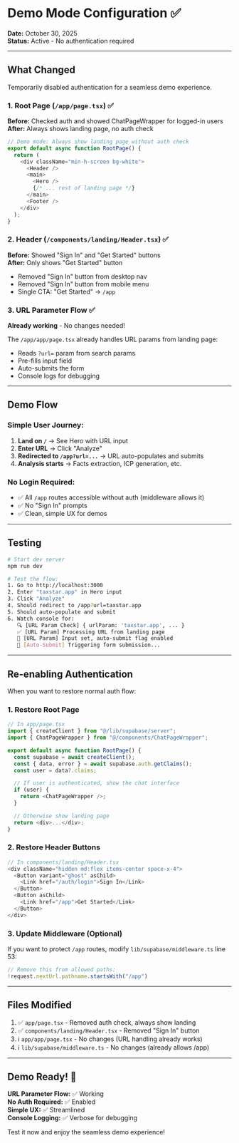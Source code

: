 # Demo Mode Configuration ✅

**Date:** October 30, 2025  
**Status:** Active - No authentication required

---

## What Changed

Temporarily disabled authentication for a seamless demo experience.

### 1. Root Page (`/app/page.tsx`) ✅
**Before:** Checked auth and showed ChatPageWrapper for logged-in users  
**After:** Always shows landing page, no auth check

```typescript
// Demo mode: Always show landing page without auth check
export default async function RootPage() {
  return (
    <div className="min-h-screen bg-white">
      <Header />
      <main>
        <Hero />
        {/* ... rest of landing page */}
      </main>
      <Footer />
    </div>
  );
}
```

### 2. Header (`/components/landing/Header.tsx`) ✅
**Before:** Showed "Sign In" and "Get Started" buttons  
**After:** Only shows "Get Started" button

- Removed "Sign In" button from desktop nav
- Removed "Sign In" button from mobile menu
- Single CTA: "Get Started" → `/app`

### 3. URL Parameter Flow ✅
**Already working** - No changes needed!

The `/app/app/page.tsx` already handles URL params from landing page:
- Reads `?url=` param from search params
- Pre-fills input field
- Auto-submits the form
- Console logs for debugging

---

## Demo Flow

### Simple User Journey:
1. **Land on `/`** → See Hero with URL input
2. **Enter URL** → Click "Analyze" 
3. **Redirected to `/app?url=...`** → URL auto-populates and submits
4. **Analysis starts** → Facts extraction, ICP generation, etc.

### No Login Required:
- ✅ All `/app` routes accessible without auth (middleware allows it)
- ✅ No "Sign In" prompts
- ✅ Clean, simple UX for demos

---

## Testing

```bash
# Start dev server
npm run dev

# Test the flow:
1. Go to http://localhost:3000
2. Enter "taxstar.app" in Hero input
3. Click "Analyze"
4. Should redirect to /app?url=taxstar.app
5. Should auto-populate and submit
6. Watch console for:
   🔍 [URL Param Check] { urlParam: 'taxstar.app', ... }
   ✅ [URL Param] Processing URL from landing page
   🎯 [URL Param] Input set, auto-submit flag enabled
   🚀 [Auto-Submit] Triggering form submission...
```

---

## Re-enabling Authentication

When you want to restore normal auth flow:

### 1. Restore Root Page
```typescript
// In app/page.tsx
import { createClient } from "@/lib/supabase/server";
import { ChatPageWrapper } from "@/components/ChatPageWrapper";

export default async function RootPage() {
  const supabase = await createClient();
  const { data, error } = await supabase.auth.getClaims();
  const user = data?.claims;

  // If user is authenticated, show the chat interface
  if (user) {
    return <ChatPageWrapper />;
  }

  // Otherwise show landing page
  return <div>...</div>;
}
```

### 2. Restore Header Buttons
```typescript
// In components/landing/Header.tsx
<div className="hidden md:flex items-center space-x-4">
  <Button variant="ghost" asChild>
    <Link href="/auth/login">Sign In</Link>
  </Button>
  <Button asChild>
    <Link href="/app">Get Started</Link>
  </Button>
</div>
```

### 3. Update Middleware (Optional)
If you want to protect `/app` routes, modify `lib/supabase/middleware.ts` line 53:
```typescript
// Remove this from allowed paths:
!request.nextUrl.pathname.startsWith("/app")
```

---

## Files Modified

1. ✅ `app/page.tsx` - Removed auth check, always show landing
2. ✅ `components/landing/Header.tsx` - Removed "Sign In" button
3. ℹ️ `app/app/page.tsx` - No changes (URL handling already works)
4. ℹ️ `lib/supabase/middleware.ts` - No changes (already allows /app)

---

## Demo Ready! 🚀

**URL Parameter Flow:** ✅ Working  
**No Auth Required:** ✅ Enabled  
**Simple UX:** ✅ Streamlined  
**Console Logging:** ✅ Verbose for debugging

Test it now and enjoy the seamless demo experience!

